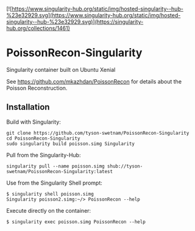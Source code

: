 [![https://www.singularity-hub.org/static/img/hosted-singularity--hub-%23e32929.svg](https://www.singularity-hub.org/static/img/hosted-singularity--hub-%23e32929.svg)](https://singularity-hub.org/collections/1461)

# PoissonRecon-Singularity

Singularity container built on Ubuntu Xenial

See https://github.com/mkazhdan/PoissonRecon for details about the Poisson Reconstruction.

## Installation

Build with Singularity:

```
git clone https://github.com/tyson-swetnam/PoissonRecon-Singularity
cd PoissonRecon-Singularity
sudo singularity build poisson.simg Singularity
```

Pull from the Singularity-Hub:

```
singularity pull --name poisson.simg shub://tyson-swetnam/PoissonRecon-Singularity:latest
```

Use from the Singularity Shell prompt:

```
$ singularity shell poisson.simg
Singularity poisson2.simg:~/> PoissonRecon --help
```

Execute directly on the container:
```
$ singularity exec poisson.simg PoissonRecon --help
```
